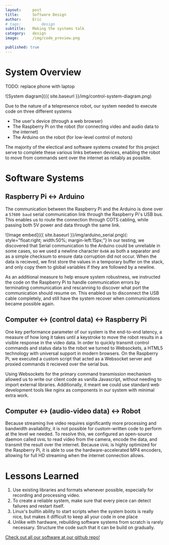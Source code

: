 ```yaml
---
layout:     post
title:      Software Design
author:     Eric
# tags: 		design
subtitle:  	Making the systems talk
category:   design
image:		/img/code_preview.png

published: true
---
```

<!-- Start Writing Below in Markdown -->

<!-- Table of Contents -->

<!-- # Table of Contents
* TOC
{:toc}
 -->
# System Overview

TODO: replace phone with laptop

![System diagram]({{ site.baseurl }}/img/control-system-diagram.png)

Due to the nature of a telepresence robot, our system needed to execute code on three different systems
- The user's device (through a web browser)
- The Raspberry Pi on the robot (for connecting video and audio data to the internet)
- The Arduino on the robot (for low-level control of motors)

The majority of the electical and software systems created for this project serve to complete these various links between devices, enabling the robot to move from commands sent over the internet as reliably as possible.

# Software Systems

## Raspberry Pi <-> Arduino

The communication between the Raspberry Pi and the Arduino is done over a `57600 baud` serial communication link through the Raspberry Pi's USB bus. This enables us to route the connection through COTS cabling, while passing both 5V power and data through the same link. 

![Image embed]({{ site.baseurl }}/img/arduino_serial.png){: style="float:right; width:50%; margin-left:15px;"}
In our testing, we discovered that Serial communication to the Arduino could be unreliable in some cases, so we used a newline character `0x0A` as both a separator and as a simple checksum to ensure data corruption did not occur. When the data is recieved, we first store the values in a temporary buffer on the stack, and only copy them to global variables if they are followed by a newline. 


As an additional measure to help ensure system robustness, we instructed the code on the Raspberry Pi to handle communication errors by terminating communication and rescanning to discover what port the communication should resume on. This enabled us to disconnect the USB cable completely, and still have the system recover when communications became possible again.


## Computer <-> (control data) <-> Raspberry Pi

One key performance parameter of our system is the end-to-end latency, a measure of how long it takes until a keystroke to move the robot results in a visible response in the video data. In order to quickly transmit control commands and status data to the robot we turned to Websockets, a HTML5 technology with universal support in modern browsers. On the Raspberry Pi, we executed a custom script that acted as a Websocket server and proxied commands it recieved over the serial bus. 

Using Websockets for the primary command transmission mechanism allowed us to write our client code as vanilla Javascript, without needing to import external libraries. Additionally, it meant we could use standard web development tools like nginx as components in our system with minimal extra work.

## Computer <-> (audio-video data) <-> Robot

Because streaming live video requires significantly more processing and bandwidth availability, it is not possible for custom-written code to perform at the level we needed. To resolve this, we configured an open-source daemon called `UV4L` to read video from the camera, encode the data, and transmit the result over the internet. Because `UV4L` is highly optimized for the Raspberry Pi, it is able to use the hardware-accelerated MP4 encoders, allowing for full HD streaming when the internet connection allows.

# Lessons Learned

1. Use existing libraries and formats whenever possible, especially for recording and processing video.
1. To create a reliable system, make sure that every piece can detect failures and restart itself.
1. Linux's builtin ability to start scripts when the system boots is really nice, but makes it difficult to keep all your code in one place
1. Unlike with hardware, rebuilding software systems from scratch is rarely necessary. Structure the code such that it can be build on gradually.

[Check out all our software at our github repo!](https://github.com/HALtheWise/eye-robot)

<!-- [Link to Google](https://www.google.com) -->
<!-- ![Image embed]({{ site.baseurl }}/img/Logo_Fairy_Tail_right.png) -->
